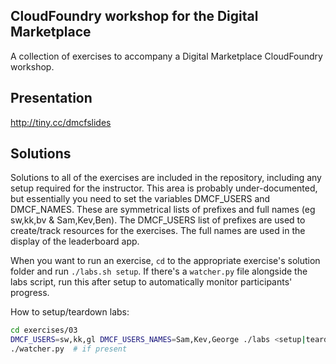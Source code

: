 ## CloudFoundry workshop for the Digital Marketplace
A collection of exercises to accompany a Digital Marketplace CloudFoundry workshop.

## Presentation
http://tiny.cc/dmcfslides

## Solutions
Solutions to all of the exercises are included in the repository, including any setup required for the instructor. This area is probably under-documented, but essentially you need to set the variables DMCF_USERS and DMCF_NAMES. These are symmetrical lists of prefixes and full names (eg sw,kk,bv & Sam,Kev,Ben). The DMCF_USERS list of prefixes are used to create/track resources for the exercises. The full names are used in the display of the leaderboard app.

When you want to run an exercise, `cd` to the appropriate exercise's solution folder and run `./labs.sh setup`. If there's a `watcher.py` file alongside the labs script, run this after setup to automatically monitor participants' progress.

How to setup/teardown labs:
```bash
cd exercises/03
DMCF_USERS=sw,kk,gl DMCF_USERS_NAMES=Sam,Kev,George ./labs <setup|teardown>
./watcher.py  # if present
```
